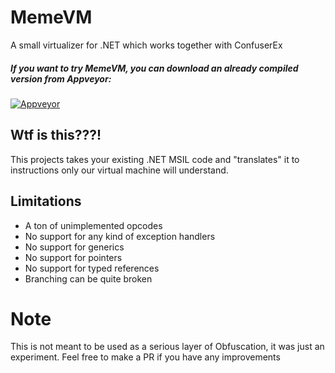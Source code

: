 # MemeVM
A small virtualizer for .NET which works together with ConfuserEx

##### If you want to try MemeVM, you can download an already compiled version from Appveyor:
[![Appveyor](https://ci.appveyor.com/api/projects/status/ys0vhl5y8wf39625?svg=true)](https://ci.appveyor.com/project/xsilent007/memevm/build/artifacts)

## Wtf is this???!

This projects takes your existing .NET MSIL code and "translates" it to instructions only our virtual machine will understand.

## Limitations

- A ton of unimplemented opcodes
- No support for any kind of exception handlers
- No support for generics
- No support for pointers
- No support for typed references
- Branching can be quite broken

# Note

This is not meant to be used as a serious layer of Obfuscation, it was just an experiment.
Feel free to make a PR if you have any improvements

